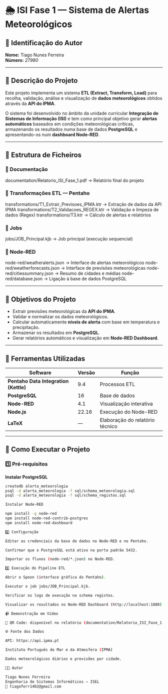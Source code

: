 # 🌦️ ISI Fase 1 — Sistema de Alertas Meteorológicos

## 👤 Identificação do Autor
**Nome:** Tiago Nunes Ferreira  
**Número:** *27980*  

---

## 📘 Descrição do Projeto
Este projeto implementa um sistema **ETL (Extract, Transform, Load)** para recolha, validação, análise e visualização de **dados meteorológicos** obtidos através da **API do IPMA**.  

O sistema foi desenvolvido no âmbito da unidade curricular **Integração de Sistemas de Informação (ISI)** e tem como principal objetivo gerar **alertas automáticos** baseados em condições meteorológicas críticas, armazenando os resultados numa base de dados **PostgreSQL** e apresentando-os num **dashboard Node-RED**.

---

## 📁 Estrutura de Ficheiros

### 📄 Documentação

documentation/Relatorio_ISI_Fase_1.pdf → Relatório final do projeto

### 🔄 Transformações ETL — Pentaho

transformations/T1_Extrair_Previsoes_IPMA.ktr → Extração de dados da API IPMA
transformations/T2_Validacoes_REGEX.ktr → Validação e limpeza de dados (Regex)
transformations/T3.ktr → Cálculo de alertas e relatórios

### 🧩 Jobs

jobs/JOB_Principal.kjb → Job principal (execução sequencial)

### 🧰 Node-RED

node-red/weatheralerts.json → Interface de alertas meteorológicos
node-red/weatherforecasts.json → Interface de previsões meteorológicas
node-red/citiessummary.json → Resumo de cidades e médias
node-red/database.json → Ligação à base de dados PostgreSQL


---

## 🧠 Objetivos do Projeto
- Extrair previsões meteorológicas da **API do IPMA**.  
- Validar e normalizar os dados meteorológicos.  
- Calcular automaticamente **níveis de alerta** com base em temperatura e precipitação.  
- Armazenar os resultados em **PostgreSQL**.  
- Gerar relatórios automáticos e visualização em **Node-RED Dashboard**.

---

## 🧩 Ferramentas Utilizadas

| Software | Versão | Função |
|-----------|---------|--------|
| **Pentaho Data Integration (Kettle)** | 9.4 | Processos ETL |
| **PostgreSQL** | 16 | Base de dados |
| **Node-RED** | 4.1 | Visualização interativa |
| **Node.js** | 22.16 | Execução do Node-RED |
| **LaTeX** | — | Elaboração do relatório técnico |

---

## 🚀 Como Executar o Projeto

### 1️⃣ Pré-requisitos

**Instalar PostgreSQL**
```bash
createdb alerta_meteorologia
psql -d alerta_meteorologia -f sql/schema_meteorologia.sql
psql -d alerta_meteorologia -f sql/schema_registos.sql

Instalar Node-RED

npm install -g node-red
npm install node-red-contrib-postgres
npm install node-red-dashboard

2️⃣ Configuração

Editar as credenciais da base de dados no Node-RED e no Pentaho.

Confirmar que o PostgreSQL está ativo na porta padrão 5432.

Importar os fluxos (node-red/*.json) no Node-RED.

3️⃣ Execução do Pipeline ETL

Abrir o Spoon (interface gráfica do Pentaho).

Executar o job jobs/JOB_Principal.kjb.

Verificar os logs de execução no schema registos.

Visualizar os resultados no Node-RED Dashboard (http://localhost:1880).

📹 Demonstração em Vídeo

📱 QR Code: disponível no relatório (documentation/Relatorio_ISI_Fase_1.pdf)

🌐 Fonte dos Dados

API: https://api.ipma.pt

Instituto Português do Mar e da Atmosfera (IPMA)

Dados meteorológicos diários e previsões por cidade.

👨‍💻 Autor

Tiago Nunes Ferreira
Engenharia de Sistemas Informáticos — ISEL
📧 tiagoferr1402@gmail.com


